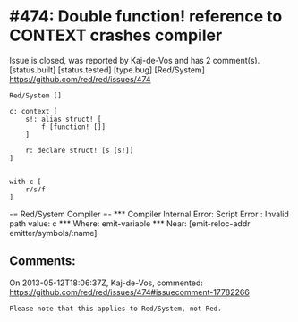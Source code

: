 
#474: Double function! reference to CONTEXT crashes compiler
================================================================================
Issue is closed, was reported by Kaj-de-Vos and has 2 comment(s).
[status.built] [status.tested] [type.bug] [Red/System]
<https://github.com/red/red/issues/474>

```
Red/System []

c: context [
    s!: alias struct! [
        f [function! []]
    ]

    r: declare struct! [s [s!]]
]


with c [
    r/s/f
]
```

-= Red/System Compiler =- 
**\* Compiler Internal Error: Script Error : Invalid path value: c 
**\* Where: emit-variable 
**\* Near:  [emit-reloc-addr emitter/symbols/:name]



Comments:
--------------------------------------------------------------------------------

On 2013-05-12T18:06:37Z, Kaj-de-Vos, commented:
<https://github.com/red/red/issues/474#issuecomment-17782266>

    Please note that this applies to Red/System, not Red.

